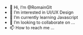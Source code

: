 - 👋 Hi, I’m @RomainGlt
- 👀 I’m interested in UI/UX Design
- 🌱 I’m currently learning Javascript
- 💞️ I’m looking to collaborate on ...
- 📫 How to reach me ...

<!---
RomainGlt/RomainGlt is a ✨ special ✨ repository because its `README.md` (this file) appears on your GitHub profile.
You can click the Preview link to take a look at your changes.
--->

